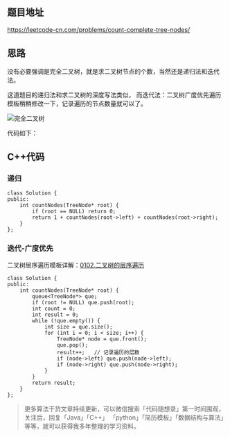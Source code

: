 ## 题目地址 
https://leetcode-cn.com/problems/count-complete-tree-nodes/

## 思路 

没有必要强调是完全二叉树，就是求二叉树节点的个数，当然还是递归法和迭代法。

这道题目的递归法和求二叉树的深度写法类似， 而迭代法：二叉树广度优先遍历模板稍稍修改一下，记录遍历的节点数量就可以了。

![完全二叉树](https://img-blog.csdnimg.cn/20200810164440999.png)

代码如下：

## C++代码

### 递归
```
class Solution {
public:
    int countNodes(TreeNode* root) {
        if (root == NULL) return 0;
        return 1 + countNodes(root->left) + countNodes(root->right);
    }
};
```

### 迭代-广度优先

二叉树层序遍历模板详解：[0102.二叉树的层序遍历](https://github.com/youngyangyang04/leetcode/blob/master/problems/0102.二叉树的层序遍历.md)

```
class Solution {
public:
    int countNodes(TreeNode* root) {
        queue<TreeNode*> que;
        if (root != NULL) que.push(root);
        int count = 0;
        int result = 0;
        while (!que.empty()) {
            int size = que.size();
            for (int i = 0; i < size; i++) {
                TreeNode* node = que.front();
                que.pop();
                result++;   // 记录遍历的层数
                if (node->left) que.push(node->left);
                if (node->right) que.push(node->right);
            }
        }
        return result;
    }
};
```

> 更多算法干货文章持续更新，可以微信搜索「代码随想录」第一时间围观，关注后，回复「Java」「C++」 「python」「简历模板」「数据结构与算法」等等，就可以获得我多年整理的学习资料。
